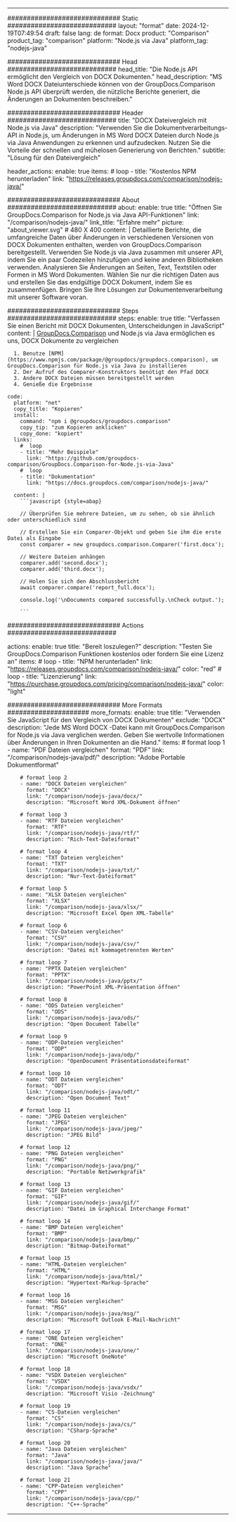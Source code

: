 
---
############################# Static ############################
layout: "format"
date:  2024-12-19T07:49:54
draft: false
lang: de
format: Docx
product: "Comparison"
product_tag: "comparison"
platform: "Node.js via Java"
platform_tag: "nodejs-java"

############################# Head ############################
head_title: "Die Node.js API ermöglicht den Vergleich von DOCX Dokumenten."
head_description: "MS Word DOCX Dateiunterschiede können von der GroupDocs.Comparison Node.js API überprüft werden, die nützliche Berichte generiert, die Änderungen an Dokumenten beschreiben."

############################# Header ############################
title: "DOCX Dateivergleich mit Node.js via Java" 
description: "Verwenden Sie die Dokumentverarbeitungs-API in Node.js, um Änderungen in MS Word DOCX Dateien durch Node.js via Java Anwendungen zu erkennen und aufzudecken. Nutzen Sie die Vorteile der schnellen und mühelosen Generierung von Berichten."
subtitle: "Lösung für den Dateivergleich" 

header_actions:
  enable: true
  items:
    #  loop
    - title: "Kostenlos NPM herunterladen"
      link: "https://releases.groupdocs.com/comparison/nodejs-java/"
      
############################# About ############################
about:
    enable: true
    title: "Öffnen Sie GroupDocs.Comparison for Node.js via Java API-Funktionen"
    link: "/comparison/nodejs-java/"
    link_title: "Erfahre mehr"
    picture: "about_viewer.svg" # 480 X 400
    content: |
       Detaillierte Berichte, die umfangreiche Daten über Änderungen in verschiedenen Versionen von DOCX Dokumenten enthalten, werden von GroupDocs.Comparison bereitgestellt. Verwenden Sie Node.js via Java zusammen mit unserer API, indem Sie ein paar Codezeilen hinzufügen und keine anderen Bibliotheken verwenden. Analysieren Sie Änderungen an Seiten, Text, Textstilen oder Formen in MS Word Dokumenten. Wählen Sie nur die richtigen Daten aus und erstellen Sie das endgültige DOCX Dokument, indem Sie es zusammenfügen. Bringen Sie Ihre Lösungen zur Dokumentenverarbeitung mit unserer Software voran.

############################# Steps ############################
steps:
    enable: true
    title: "Verfassen Sie einen Bericht mit DOCX Dokumenten, Unterscheidungen in JavaScript"
    content: |
      [GroupDocs.Comparison](https://products.groupdocs.com/comparison/nodejs-java/) und Node.js via Java ermöglichen es uns, DOCX Dokumente zu vergleichen
      
      1. Benutze [NPM](https://www.npmjs.com/package/@groupdocs/groupdocs.comparison), um GroupDocs.Comparison für Node.js via Java zu installieren
      2. Der Aufruf des Comparer-Konstruktors benötigt den Pfad DOCX
      3. Andere DOCX Dateien müssen bereitgestellt werden
      4. Genieße die Ergebnisse
   
    code:
      platform: "net"
      copy_title: "Kopieren"
      install:
        command: "npm i @groupdocs/groupdocs.comparison"
        copy_tip: "zum Kopieren anklicken"
        copy_done: "kopiert"
      links:
        #  loop
        - title: "Mehr Beispiele"
          link: "https://github.com/groupdocs-comparison/GroupDocs.Comparison-for-Node.js-via-Java"
        #  loop
        - title: "Dokumentation"
          link: "https://docs.groupdocs.com/comparison/nodejs-java/"
          
      content: |
        ```javascript {style=abap}

        // Überprüfen Sie mehrere Dateien, um zu sehen, ob sie ähnlich oder unterschiedlich sind

        // Erstellen Sie ein Comparer-Objekt und geben Sie ihm die erste Datei als Eingabe
        const comparer = new groupdocs.comparison.Comparer('first.docx');

        // Weitere Dateien anhängen
        comparer.add('second.docx');
        comparer.add('third.docx');

        // Holen Sie sich den Abschlussbericht
        await comparer.compare('report_full.docx');

        console.log('\nDocuments compared successfully.\nCheck output.');
        
        ```            

############################# Actions ############################

actions:
  enable: true
  title: "Bereit loszulegen?"
  description: "Testen Sie GroupDocs.Comparison Funktionen kostenlos oder fordern Sie eine Lizenz an"
  items:
    #  loop
    - title: "NPM herunterladen"
      link: "https://releases.groupdocs.com/comparison/nodejs-java/"
      color: "red"
        #  loop
    - title: "Lizenzierung"
      link: "https://purchase.groupdocs.com/pricing/comparison/nodejs-java/"
      color: "light"


############################# More Formats #####################
more_formats:
    enable: true
    title: "Verwenden Sie JavaScript für den Vergleich von DOCX Dokumenten"
    exclude: "DOCX"
    description: "Jede MS Word DOCX -Datei kann mit GroupDocs.Comparison for Node.js via Java verglichen werden. Geben Sie wertvolle Informationen über Änderungen in Ihren Dokumenten an die Hand."
    items: 
        # format loop 1
        - name: "PDF Dateien vergleichen"
          format: "PDF"
          link: "/comparison/nodejs-java/pdf/"
          description: "Adobe Portable Dokumentformat"

        # format loop 2
        - name: "DOCX Dateien vergleichen"
          format: "DOCX"
          link: "/comparison/nodejs-java/docx/"
          description: "Microsoft Word XML-Dokument öffnen"

        # format loop 3
        - name: "RTF Dateien vergleichen"
          format: "RTF"
          link: "/comparison/nodejs-java/rtf/"
          description: "Rich-Text-Dateiformat"

        # format loop 4
        - name: "TXT Dateien vergleichen"
          format: "TXT"
          link: "/comparison/nodejs-java/txt/"
          description: "Nur-Text-Dateiformat"

        # format loop 5
        - name: "XLSX Dateien vergleichen"
          format: "XLSX"
          link: "/comparison/nodejs-java/xlsx/"
          description: "Microsoft Excel Open XML-Tabelle"

        # format loop 6
        - name: "CSV-Dateien vergleichen"
          format: "CSV"
          link: "/comparison/nodejs-java/csv/"
          description: "Datei mit kommagetrennten Werten"

        # format loop 7
        - name: "PPTX Dateien vergleichen"
          format: "PPTX"
          link: "/comparison/nodejs-java/pptx/"
          description: "PowerPoint XML-Präsentation öffnen"

        # format loop 8
        - name: "ODS Dateien vergleichen"
          format: "ODS"
          link: "/comparison/nodejs-java/ods/"
          description: "Open Document Tabelle"

        # format loop 9
        - name: "ODP-Dateien vergleichen"
          format: "ODP"
          link: "/comparison/nodejs-java/odp/"
          description: "OpenDocument Präsentationsdateiformat"

        # format loop 10
        - name: "ODT Dateien vergleichen"
          format: "ODT"
          link: "/comparison/nodejs-java/odt/"
          description: "Open Document Text"

        # format loop 11
        - name: "JPEG Dateien vergleichen"
          format: "JPEG"
          link: "/comparison/nodejs-java/jpeg/"
          description: "JPEG Bild"

        # format loop 12
        - name: "PNG Dateien vergleichen"
          format: "PNG"
          link: "/comparison/nodejs-java/png/"
          description: "Portable Netzwerkgrafik"

        # format loop 13
        - name: "GIF Dateien vergleichen"
          format: "GIF"
          link: "/comparison/nodejs-java/gif/"
          description: "Datei im Graphical Interchange Format"

        # format loop 14
        - name: "BMP Dateien vergleichen"
          format: "BMP"
          link: "/comparison/nodejs-java/bmp/"
          description: "Bitmap-Dateiformat"

        # format loop 15
        - name: "HTML-Dateien vergleichen"
          format: "HTML"
          link: "/comparison/nodejs-java/html/"
          description: "Hypertext-Markup-Sprache"

        # format loop 16
        - name: "MSG Dateien vergleichen"
          format: "MSG"
          link: "/comparison/nodejs-java/msg/"
          description: "Microsoft Outlook E-Mail-Nachricht"

        # format loop 17
        - name: "ONE Dateien vergleichen"
          format: "ONE"
          link: "/comparison/nodejs-java/one/"
          description: "Microsoft OneNote"

        # format loop 18
        - name: "VSDX Dateien vergleichen"
          format: "VSDX"
          link: "/comparison/nodejs-java/vsdx/"
          description: "Microsoft Visio -Zeichnung"

        # format loop 19
        - name: "CS-Dateien vergleichen"
          format: "CS"
          link: "/comparison/nodejs-java/cs/"
          description: "CSharp-Sprache"

        # format loop 20
        - name: "Java Dateien vergleichen"
          format: "Java"
          link: "/comparison/nodejs-java/java/"
          description: "Java Sprache"
          
        # format loop 21
        - name: "CPP-Dateien vergleichen"
          format: "CPP"
          link: "/comparison/nodejs-java/cpp/"
          description: "C++-Sprache"
---